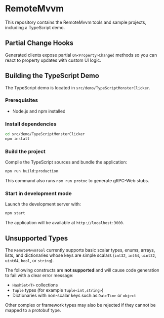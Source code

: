 # RemoteMvvm

This repository contains the RemoteMvvm tools and sample projects, including a TypeScript demo.

## Partial Change Hooks

Generated clients expose partial `On<Property>Changed` methods so you can react to property updates with custom UI logic.

## Building the TypeScript Demo

The TypeScript demo is located in `src/demo/TypeScriptMonsterClicker`.

### Prerequisites

- Node.js and npm installed

### Install dependencies

```bash
cd src/demo/TypeScriptMonsterClicker
npm install
```

### Build the project

Compile the TypeScript sources and bundle the application:

```bash
npm run build:production
```

This command also runs `npm run protoc` to generate gRPC-Web stubs.

### Start in development mode

Launch the development server with:

```bash
npm start
```

The application will be available at `http://localhost:3000`.

## Unsupported Types

The `RemoteMvvmTool` currently supports basic scalar types, enums, arrays, lists, and dictionaries whose keys are simple scalars (`int32`, `int64`, `uint32`, `uint64`, `bool`, or `string`).

The following constructs are **not supported** and will cause code generation to fail with a clear error message:

- `HashSet<T>` collections
- `Tuple` types (for example `Tuple<int,string>`)
- Dictionaries with non-scalar keys such as `DateTime` or `object`

Other complex or framework types may also be rejected if they cannot be mapped to a protobuf type.

